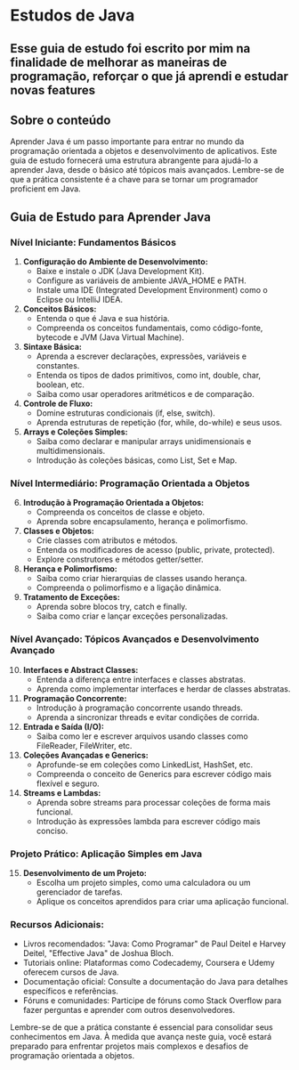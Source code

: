 # Estudos de Java

## Esse guia de estudo foi escrito por mim na finalidade de melhorar as maneiras de programação, reforçar o que já aprendi e estudar novas features

## Sobre o conteúdo

Aprender Java é um passo importante para entrar no mundo da programação orientada a objetos e desenvolvimento de aplicativos. Este guia de estudo fornecerá uma estrutura abrangente para ajudá-lo a aprender Java, desde o básico até tópicos mais avançados. Lembre-se de que a prática consistente é a chave para se tornar um programador proficient em Java.

## **Guia de Estudo para Aprender Java**

### **Nível Iniciante: Fundamentos Básicos**

1. **Configuração do Ambiente de Desenvolvimento:**
   * Baixe e instale o JDK (Java Development Kit).
   * Configure as variáveis de ambiente JAVA_HOME e PATH.
   * Instale uma IDE (Integrated Development Environment) como o Eclipse ou IntelliJ IDEA.
2. **Conceitos Básicos:**
   * Entenda o que é Java e sua história.
   * Compreenda os conceitos fundamentais, como código-fonte, bytecode e JVM (Java Virtual Machine).
3. **Sintaxe Básica:**
   * Aprenda a escrever declarações, expressões, variáveis e constantes.
   * Entenda os tipos de dados primitivos, como int, double, char, boolean, etc.
   * Saiba como usar operadores aritméticos e de comparação.
4. **Controle de Fluxo:**
   * Domine estruturas condicionais (if, else, switch).
   * Aprenda estruturas de repetição (for, while, do-while) e seus usos.
5. **Arrays e Coleções Simples:**
   * Saiba como declarar e manipular arrays unidimensionais e multidimensionais.
   * Introdução às coleções básicas, como List, Set e Map.

### **Nível Intermediário: Programação Orientada a Objetos**

6. **Introdução à Programação Orientada a Objetos:**
   * Compreenda os conceitos de classe e objeto.
   * Aprenda sobre encapsulamento, herança e polimorfismo.
7. **Classes e Objetos:**
   * Crie classes com atributos e métodos.
   * Entenda os modificadores de acesso (public, private, protected).
   * Explore construtores e métodos getter/setter.
8. **Herança e Polimorfismo:**
   * Saiba como criar hierarquias de classes usando herança.
   * Compreenda o polimorfismo e a ligação dinâmica.
9. **Tratamento de Exceções:**
   * Aprenda sobre blocos try, catch e finally.
   * Saiba como criar e lançar exceções personalizadas.

### **Nível Avançado: Tópicos Avançados e Desenvolvimento Avançado**

10. **Interfaces e Abstract Classes:**
    * Entenda a diferença entre interfaces e classes abstratas.
    * Aprenda como implementar interfaces e herdar de classes abstratas.
11. **Programação Concorrente:**
    * Introdução à programação concorrente usando threads.
    * Aprenda a sincronizar threads e evitar condições de corrida.
12. **Entrada e Saída (I/O):**
    * Saiba como ler e escrever arquivos usando classes como FileReader, FileWriter, etc.
13. **Coleções Avançadas e Generics:**
    * Aprofunde-se em coleções como LinkedList, HashSet, etc.
    * Compreenda o conceito de Generics para escrever código mais flexível e seguro.
14. **Streams e Lambdas:**
    * Aprenda sobre streams para processar coleções de forma mais funcional.
    * Introdução às expressões lambda para escrever código mais conciso.

### **Projeto Prático: Aplicação Simples em Java**

15. **Desenvolvimento de um Projeto:**
    * Escolha um projeto simples, como uma calculadora ou um gerenciador de tarefas.
    * Aplique os conceitos aprendidos para criar uma aplicação funcional.

### **Recursos Adicionais:**

* Livros recomendados: "Java: Como Programar" de Paul Deitel e Harvey Deitel, "Effective Java" de Joshua Bloch.
* Tutoriais online: Plataformas como Codecademy, Coursera e Udemy oferecem cursos de Java.
* Documentação oficial: Consulte a documentação do Java para detalhes específicos e referências.
* Fóruns e comunidades: Participe de fóruns como Stack Overflow para fazer perguntas e aprender com outros desenvolvedores.

Lembre-se de que a prática constante é essencial para consolidar seus conhecimentos em Java. À medida que avança neste guia, você estará preparado para enfrentar projetos mais complexos e desafios de programação orientada a objetos.
